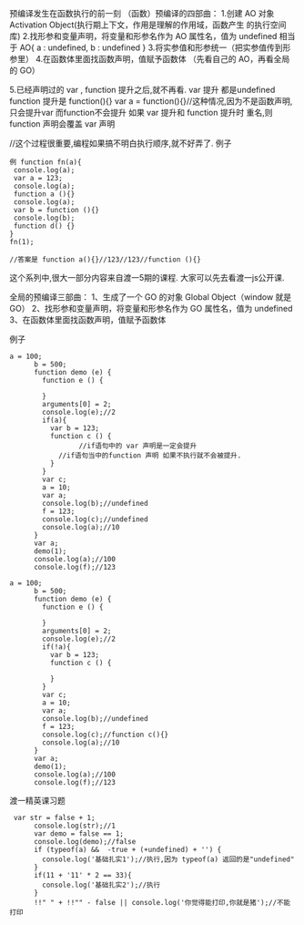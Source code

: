 预编译发生在函数执行的前一刻
（函数）预编译的四部曲：
1.创建 AO 对象 Activation Object(执行期上下文，作用是理解的作用域，函数产生
的执行空间库)
2.找形参和变量声明，将变量和形参名作为 AO 属性名，值为 undefined
相当于 AO{
 a : undefined,
 b : undefined
}
3.将实参值和形参统一（把实参值传到形参里）
4.在函数体里面找函数声明，值赋予函数体
（先看自己的 AO，再看全局的 GO）

5.已经声明过的 var , function 提升之后,就不再看.
var 提升 都是undefined
function 提升是 function(){}
var a = function(){}//这种情况,因为不是函数声明,只会提升var 而function不会提升
如果 var 提升和 function 提升时 重名,则function 声明会覆盖 var 声明

//这个过程很重要,编程如果搞不明白执行顺序,就不好弄了.
例子
```
例 function fn(a){
 console.log(a);
 var a = 123;
 console.log(a);
 function a (){}
 console.log(a);
 var b = function (){}
 console.log(b);
 function d() {}
}
fn(1);

//答案是 function a(){}//123//123//function (){}

```
这个系列中,很大一部分内容来自渡一5期的课程.
大家可以先去看渡一js公开课.



全局的预编译三部曲：
1、生成了一个 GO 的对象 Global Object（window 就是 GO）
2、找形参和变量声明，将变量和形参名作为 GO 属性名，值为 undefined
3、在函数体里面找函数声明，值赋予函数体


例子
```
a = 100;
      b = 500;
      function demo (e) {
      	function e () {
      		
      	}
      	arguments[0] = 2;
      	console.log(e);//2
      	if(a){
      	  var b = 123;
      	  function c () {
                 //if语句中的 var 声明是一定会提升
      	  	//if语句当中的function 声明 如果不执行就不会被提升.
      	  }
      	}
      	var c;
      	a = 10;
      	var a;
      	console.log(b);//undefined
      	f = 123;
      	console.log(c);//undefined
      	console.log(a);//10
      }
      var a;
      demo(1);
      console.log(a);//100
      console.log(f);//123
```
```
a = 100;
      b = 500;
      function demo (e) {
      	function e () {
      		
      	}
      	arguments[0] = 2;
      	console.log(e);//2
      	if(!a){
      	  var b = 123;
      	  function c () {
      	  	
      	  }
      	}
      	var c;
      	a = 10;
      	var a;
      	console.log(b);//undefined
      	f = 123;
      	console.log(c);//function c(){}
      	console.log(a);//10
      }
      var a;
      demo(1);
      console.log(a);//100
      console.log(f);//123
```
渡一精英课习题
```
 var str = false + 1;
      console.log(str);//1
      var demo = false == 1;
      console.log(demo);//false
      if (typeof(a) &&  -true + (+undefined) + '') {
      	console.log('基础扎实1');//执行,因为 typeof(a) 返回的是"undefined"
      }
      if(11 + '11' * 2 == 33){
        console.log('基础扎实2');//执行
      }
      !!" " + !!"" - false || console.log('你觉得能打印,你就是猪');//不能打印
```